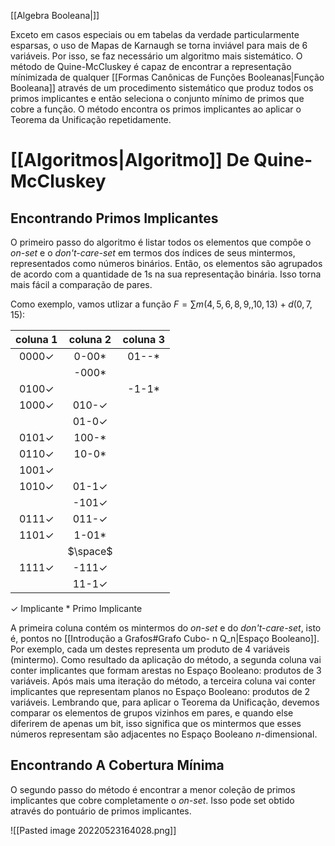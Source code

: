 [[Algebra Booleana|]]

Exceto em casos especiais ou em tabelas da verdade particularmente esparsas, o uso de Mapas de Karnaugh se torna inviável para mais de 6 variáveis. Por isso, se faz necessário um algoritmo mais sistemático.
O método de Quine-McCluskey é capaz de encontrar a representação mínimizada de qualquer [[Formas Canônicas de Funções Booleanas|Função Booleana]] através de um procedimento sistemático que produz todos os primos implicantes e então seleciona o conjunto mínimo de primos que cobre a função. O método encontra os primos implicantes ao aplicar o Teorema da Unificação repetidamente.

# [[Algoritmos|Algoritmo]] De Quine-McCluskey
## Encontrando Primos Implicantes
O primeiro passo do algoritmo é listar todos os elementos que compõe o *on-set* e o *don't-care-set* em termos dos índices de seus mintermos, representados como números binários. Então, os elementos são agrupados de acordo com a quantidade de $1$s na sua representação binária. Isso torna mais fácil a comparação de pares.

Como exemplo, vamos utlizar a função $F=\sum m(4,5,6,8,9,,10,13)+d(0,7,15)$:

|     coluna 1     |     coluna 2     | coluna 3 |
|:----------------:|:----------------:|:--------:|
| 0000$\checkmark$ |     0-00$*$      | 01--$*$  |
|                  |     -000$*$      |          |
| 0100$\checkmark$ |                  | -1-1$*$  |
| 1000$\checkmark$ | 010-$\checkmark$ |          |
|                  | 01-0$\checkmark$ |          |
| 0101$\checkmark$ |     100-$*$      |          |
| 0110$\checkmark$ |     10-0$*$      |          |
| 1001$\checkmark$ |                  |          |
| 1010$\checkmark$ | 01-1$\checkmark$ |          |
|                  | -101$\checkmark$ |          |
| 0111$\checkmark$ | 011-$\checkmark$ |          |
| 1101$\checkmark$ |     1-01$*$      |          |
|                  |     $\space$     |          |
| 1111$\checkmark$ | -111$\checkmark$ |          |
|                  | 11-1$\checkmark$ |          |
$\checkmark$ Implicante
$*$ Primo Implicante

A primeira coluna contém os mintermos do *on-set* e do *don't-care-set*, isto é, pontos no [[Introdução a Grafos#Grafo Cubo- n Q_n|Espaço Booleano]]. Por exemplo, cada um destes representa um produto de 4 variáveis (mintermo). Como resultado da aplicação do método, a segunda coluna vai conter implicantes que formam arestas no Espaço Booleano: produtos de 3 variáveis. Após mais uma iteração do método, a terceira coluna vai conter implicantes que representam planos no Espaço Booleano: produtos de 2 variáveis.
Lembrando que, para aplicar o Teorema da Unificação, devemos comparar os elementos de grupos vizinhos em pares, e quando else diferirem de apenas um bit, isso significa que os mintermos que esses números representam são adjacentes no Espaço Booleano $n$-dimensional.

## Encontrando A Cobertura Mínima
O segundo passo do método é encontrar a menor coleção de primos implicantes que cobre completamente o *on-set*. Isso pode set obtido através do pontuário de primos implicantes.

![[Pasted image 20220523164028.png]]